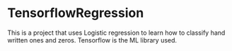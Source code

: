 # TensorflowRegression
This is a project that uses Logistic regression to learn how to classify hand written ones and zeros. Tensorflow is the ML library used.